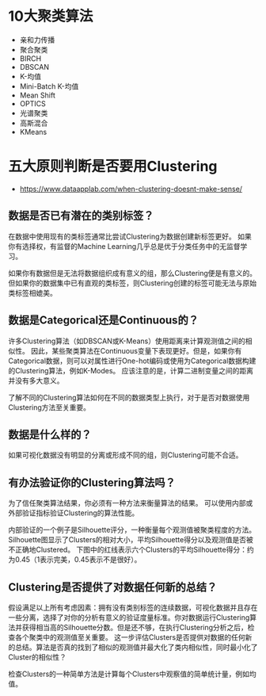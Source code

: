 # 10大聚类算法
* 亲和力传播
* 聚合聚类
* BIRCH
* DBSCAN
* K-均值
* Mini-Batch K-均值
* Mean Shift
* OPTICS
* 光谱聚类
* 高斯混合
* KMeans
  
# 五大原则判断是否要用Clustering
* https://www.dataapplab.com/when-clustering-doesnt-make-sense/
## 数据是否已有潜在的类别标签？
在数据中使用现有的类标签通常比尝试Clustering为数据创建新标签更好。 如果你有选择权，有监督的Machine Learning几乎总是优于分类任务中的无监督学习。

如果你有数据但是无法将数据组织成有意义的组，那么Clustering便是有意义的。 但如果你的数据集中已有直观的类标签，则Clustering创建的标签可能无法与原始类标签相媲美。

## 数据是Categorical还是Continuous的？
许多Clustering算法（如DBSCAN或K-Means）使用距离来计算观测值之间的相似性。 因此，某些聚类算法在Continuous变量下表现更好。但是，如果你有Categorical数据，则可以对属性进行One-hot编码或使用为Categorical数据构建的Clustering算法，例如K-Modes。 应该注意的是，计算二进制变量之间的距离并没有多大意义。

了解不同的Clustering算法如何在不同的数据类型上执行，对于是否对数据使用Clustering方法至关重要。

## 数据是什么样的？
如果可视化数据没有明显的分离或形成不同的组，则Clustering可能不合适。

## 有办法验证你的Clustering算法吗？
为了信任聚类算法结果，你必须有一种方法来衡量算法的结果。 可以使用内部或外部验证指标验证Clustering的算法性能。

内部验证的一个例子是Silhouette评分，一种衡量每个观测值被聚类程度的方法。Silhouette图显示了Clusters的相对大小，平均Silhouette得分以及观测值是否被不正确地Clustered。 下图中的红线表示六个Clusters的平均Silhouette得分：约为0.45（1表示完美，0.45表示不是很好）。

##  Clustering是否提供了对数据任何新的总结？
假设满足以上所有考虑因素：拥有没有类别标签的连续数据，可视化数据并且存在一些分离，选择了对你的分析有意义的验证度量标准。你对数据运行Clustering算法并获得相当高的Silhouette分数。但是还不够，在执行Clustering分析之后，检查各个聚类中的观测值至关重要。 这一步评估Clusters是否提供对数据的任何新的总结。算法是否真的找到了相似的观测值并最大化了类内相似性，同时最小化了Cluster的相似性？

检查Clusters的一种简单方法是计算每个Clusters中观察值的简单统计量，例如均值。